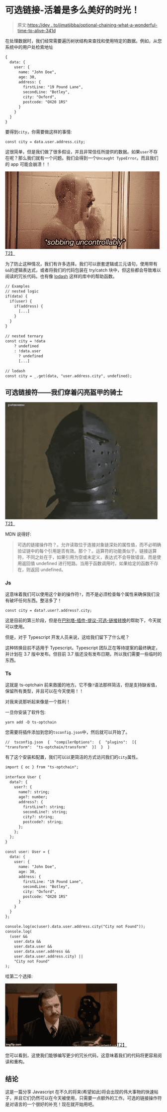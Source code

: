 # 可选链接-活着是多么美好的时光！

> 原文:[https://dev . to/jimatjibba/optional-chaining-what-a-wonderful-time-to-alive-341d](https://dev.to/jimatjibba/optional-chaining-what-a-wonderful-time-to-be-alive-341d)

在处理数据时，我们经常需要遍历树状结构来查找和使用特定的数据。例如，从您系统中的用户处检索地址

```
{
  data: {
    user: {
      name: "John Doe",
      age: 30,
      address: {
        firstLine: "19 Pound Lane",
        secondLine: "Botley",
        city: "Oxford",
        postcode: "OX20 1RS"
      }
    }
  }
} 
```

要得到`city`，你需要做这样的事情:

```
const city = data.user.address.city; 
```

这很简单，但是我们做了很多假设，并且非常信任所提供的数据。如果`user`不存在呢？那么我们就有一个问题。我们会得到一个`Uncaught TypeError`。而且我们的 app 可能会崩溃！！

[![Tobias Sobbing](img/16c499d6bcd0a46ff8f8fef29ed0075a.png)T2】](https://i.giphy.com/media/13699jZW4PZdx6/giphy.gif)

为了防止这种情况，我们有许多选择。我们可以嵌套逻辑或三元语句，使用带有`&&`的逻辑表达式，或者将我们的代码包装在 try/catch 块中，但这些都会导致难以阅读的冗长代码。也有像 [lodash](https://lodash.com/) 这样的库中的帮助函数。

```
// Examples
// nested logic
if(data) {
  if(user) {
    if(address) {
      [...]
    }
  }
}

// nested ternary
const city = !data
    ? undefined
    : !data.user
      ? undefined
      [...]

// lodash
const city = _.get(data, "user.address.city", undefined); 
```

## [](#optional-chaining-operator-our-knight-in-shining-armour)可选链接符——我们穿着闪亮盔甲的骑士

[![Our Knight in shining armour](img/c100f73801b211a1eb0e170c59b0e1f0.png)T2】](https://i.giphy.com/media/WTl5quTRtvj32/giphy.gif)

MDN 说得好:

> 可选的链接操作符？。允许读取位于连接对象链深处的属性值，而不必明确验证链中的每个引用是否有效。那个？。运算符的功能类似于。链接运算符，不同之处在于，如果引用为空或未定义，表达式不会导致错误，而是使用返回值 undefined 进行短路。当用于函数调用时，如果给定的函数不存在，则返回 undefined。

### [](#js)Js

这意味着我们可以使用这个新的操作符`?`，而不是必须检查每个属性来确保我们没有破坏任何东西。整洁多了！

```
const city = data?.user?.address?.city; 
```

这是目前的第三阶段，但是在[巴别塔-插件-提议-可选-链接转换](https://babeljs.io/docs/en/babel-plugin-proposal-optional-chaining)的帮助下，今天就可以使用。

但是，对于 Typescript 开发人员来说，这给我们留下了什么呢？

这种转换目前不适用于 Typescript。Typescript 团队正在等待提案的最终确定，并计划在 3.7 版中发布。但目前 3.7 版还没有发布日期，所以我们需要一些临时的东西。

### [](#ts)Ts

这就是 ts-optchain 前来救援的地方。它不像`?`语法那样简洁，但是支持缺省值，保留所有类型，并且可以在今天使用！！

对我来说那听起来像是一个胜利！

一旦你安装了软件包:

```
yarn add -D ts-optchain 
```

您需要将插件添加到您的`tsconfig.json`中，然后就可以开始了。

```
//  tsconfig.json  {  "compilerOptions":  {  "plugins":  [{  "transform":  "ts-optchain/transform"  }]  }  } 
```

有了这个安装和配置，我们可以以更简洁的方式访问我们的`city`属性。

```
import { oc } from "ts-optchain";

interface User {
  data?: {
    user?: {
      name?: string;
      age?: number;
      address?: {
        firstLine?: string;
        secondLine?: string;
        city?: string;
        postcode?: string;
      };
    };
  };
}

const user: User = {
  data: {
    user: {
      name: "John Doe",
      age: 30,
      address: {
        firstLine: "19 Pound Lane",
        secondLine: "Botley",
        city: "Oxford",
        postcode: "OX20 1RS"
      }
    }
  }
};

console.log(oc(user).data.user.address.city("City not Found"));
console.log(
  (user &&
    user.data &&
    user.data.user &&
    user.data.user.address &&
    user.data.user.address.city) ||
    "City not Found"
); 
```

哇第二个选择:

[![Chris Morris](img/bf1dec75c7c2ff5ac9796aecdc497dba.png)T2】](https://i.giphy.com/media/SyKalfHDAOXx6/giphy.gif)

您可以看到，这使我们能够编写更少的冗长代码，这意味着我们的代码将更容易阅读和重构。

## [](#conclusion)结论

这是一篇分享 Javascript 在不久的将来(希望如此)将会出现的伟大事物的快速帖子，并且它们仍然可以在今天被使用，只需要一点额外的工作。可选的链接操作符是对语言的一个很好的补充！现在就开始用吧。